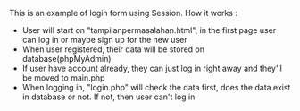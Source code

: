 This is an example of login form using Session.
How it works : 
- User will start on "tampilanpermasalahan.html", in the first page user can log in or maybe sign up for the new user
- When user registered, their data will be stored on database(phpMyAdmin)
- If user have account already, they can just log in right away and they'll be moved to main.php
- When logging in, "login.php" will check the data first, does the data exist in database or not. If not, then user can't log in
